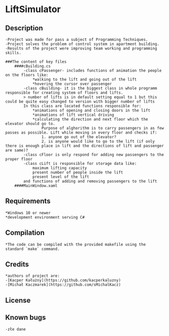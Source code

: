 # LiftSimulator

## Description
	-Project was made for pass a subject of Programming Techniques.
	-Project solves the problem of control system in apartment building.
	-Results of the project were improving team working and programming skills. 
	
	###The content of key files
		####cBuilding.cs
			-class cPassenger- includes functions of animation the people on the floors like:
				*walking to the lift and going out of the lift
				*hovering the cursor over passenger
			-class cBuilding- it is the biggest class in whole programm responsible for creating system of floors and lifts.
			> number of lifts is in default setting equal to 1 but this could be quite easy changed to version with bigger number of lifts
			In this class are located functions responsible for:
				*animations of opening and closing doors in the lift 
				*animations of lift vertical driving
				*calculating the direction and next floor which the elevator should go to.
					Purpose of alghorithm is to carry passengers in as few passes as possible. Lift while moving in every floor and checks if:
					1. anyone go out of the elevator?
					2. is anyone would like to go to the lift (if only there is enough place in lift and the directions of lift and passenger are same)?
			-class cFloor is only respond for adding new passengers to the proper floor
			-class cLift is responsible for storage data like:
				maximum lifting capacity
				present number of people inside the lift
				present level of the lift
			and functions of adding and removing passengers to the lift
		####MainWindow.xaml
	
## Requirements
	*Windows 10 or newer
	*development environment serving C#

## Compilation

	*The code can be compiled with the provided makefile using the standard `make` command.

## Credits
	*authors of project are:
	-[Kacper Kałużny](https://github.com/kacperkaluzny)
	-[Michał Kaczmarek](https://github.com/sMichalKacz)

## License

## Known bugs
	-złe dane
